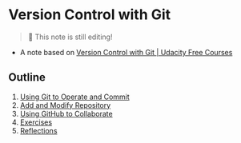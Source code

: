 # Version Control with Git

> 🚧 This note is still editing!

- A note based on [Version Control with Git | Udacity Free Courses](https://www.udacity.com/course/version-control-with-git--ud123)

## Outline

1. [Using Git to Operate and Commit](using-git-to-operate-and-commit.md)
2. [Add and Modify Repository](add-and-modify-repository.md)
3. [Using GitHub to Collaborate](using-github-to-collaborate.md)
4. [Exercises](exercises.md)
5. [Reflections](reflections.md)

